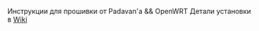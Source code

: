 Инструкции для прошивки от Padavan'a && OpenWRT
Детали установки в [Wiki](https://github.com/blackcofee/guides/wiki) 
